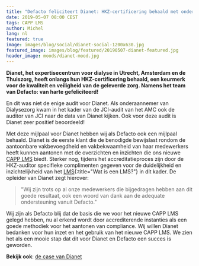 ```yaml
---
title: "Defacto feliciteert Dianet: HKZ-certificering behaald met ondersteuning van CAPP LMS"
date: 2019-05-07 08:00 CEST
tags: CAPP LMS
author: Michel
lang: nl
featured: true
image: images/blog/social/dianet-social-1200x630.jpg
featured_image: images/blog/featured/20190507-dianet-featured.jpg
header_image: moods/dianet-mood.jpg
---
```


__Dianet, het expertisecentrum voor dialyse in Utrecht, Amsterdam en de Thuiszorg, heeft onlangs hun HKZ-certificering behaald, een keurmerk voor de kwaliteit en veiligheid van de geleverde zorg. Namens het team van Defacto: van harte gefeliciteerd!__

En dit was niet de enige audit voor Dianet. Als onderaannemer van Dialysezorg kwam in het kader van de JCI-audit van het AMC ook de auditor van JCI naar de data van Dianet kijken. Ook voor deze audit is Dianet zeer positief beoordeeld!

Met deze mijlpaal voor Dianet hebben wij als Defacto ook een mijlpaal behaald. Dianet is de eerste klant die de benodigde bewijslast rondom de aantoonbare vakbevoegdheid en vakbekwaamheid van haar medewerkers heeft kunnen aantonen met de overzichten en inzichten die ons nieuwe [CAPP LMS](/capp-lms) biedt. Sterker nog, tijdens het accreditatieproces zijn door de HKZ-auditor specifieke complimenten gegeven voor de duidelijkheid en inzichtelijkheid van het [LMS](/wat-is-een-lms/){:title="Wat is een LMS?"} in dit kader. De opleider van Dianet zegt hierover:

>"Wij zijn trots op al onze medewerkers die bijgedragen hebben aan dit goede resultaat, ook een woord van dank aan de adequate ondersteuning vanuit Defacto."

Wij zijn als Defacto blij dat de basis die we voor het nieuwe CAPP LMS gelegd hebben, nu al erkend wordt door accrediterende instanties als een goede methodiek voor het aantonen van compliance. Wij willen Dianet bedanken voor hun inzet en het gebruik van het nieuwe CAPP LMS. We zien het als een mooie stap dat dit voor Dianet en Defacto een succes is geworden.

**Bekijk ook**: [de case van Dianet](/cases/dianet/)
